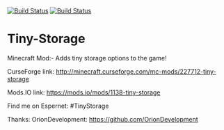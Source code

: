 [![Build Status](https://travis-ci.org/Tim020/Tiny-Storage.svg?branch=master)](https://travis-ci.org/Tim020/Tiny-Storage)
[![Build Status](https://travis-ci.org/Tim020/Tiny-Storage.svg?branch=Dev)](https://travis-ci.org/Tim020/Tiny-Storage)

# Tiny-Storage
Minecraft Mod:- Adds tiny storage options to the game!

CurseForge link: http://minecraft.curseforge.com/mc-mods/227712-tiny-storage

Mods.IO link: https://mods.io/mods/1138-tiny-storage

Find me on Espernet: #TinyStorage

Thanks:
OrionDevelopment: https://github.com/OrionDevelopment
